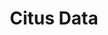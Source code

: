 ---
linkedin: https://linkedin.com/company/5356039/%27
logohandle: citusdata
sort: citusdata
title: Citus Data
twitter: https://x.com/citusdata%27
website: https://www.citusdata.com/
---
